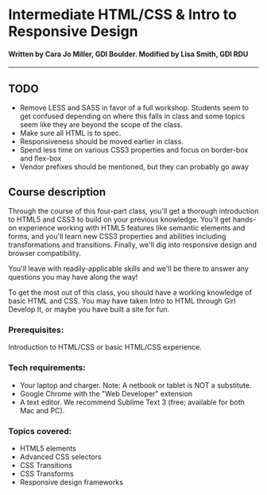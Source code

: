 Intermediate HTML/CSS &amp; Intro to Responsive Design
================================
#### Written by Cara Jo Miller, GDI Boulder. Modified by Lisa Smith, GDI RDU
---------------------

## TODO
* Remove LESS and SASS in favor of a full workshop. Students seem to get confused depending on where this falls in class and some topics seem like they are beyond the scope of the class.
* Make sure all HTML is to spec.
* Responsiveness should be moved earlier in class.
* Spend less time on various CSS3 properties and focus on border-box and flex-box
* Vendor prefixes should be mentioned, but they can probably go away


## Course description

Through the course of this four-part class, you'll get a thorough introduction to HTML5 and CSS3 to build on your previous knowledge. You'll get hands-on experience working with HTML5 features like semantic elements and forms, and you'll learn new CSS3 properties and abilities including transformations and transitions. Finally, we'll dig into responsive design and browser compatibility.

You'll leave with readily-applicable skills and we'll be there to answer any questions you may have along the way!

To get the most out of this class, you should have a working knowledge of basic HTML and CSS. You may have taken Intro to HTML through Girl Develop It, or maybe you have built a site for fun.

### Prerequisites:

Introduction to HTML/CSS or basic HTML/CSS experience.

### Tech requirements:

* Your laptop and charger. Note: A netbook or tablet is NOT a substitute.
* Google Chrome with the "Web Developer" extension
* A text editor. We recommend Sublime Text 3 (free; available for both Mac and PC).

### Topics covered:

* HTML5 elements 
* Advanced CSS selectors
* CSS Transitions
* CSS Transforms
* Responsive design frameworks